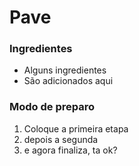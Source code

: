 # Pave

### Ingredientes
 - Alguns ingredientes
 - São adicionados aqui
 
### Modo de preparo
 1. Coloque a primeira etapa
 2. depois a segunda
 3. e agora finaliza, ta ok?